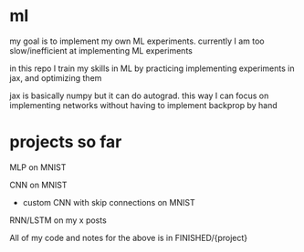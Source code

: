 # ml

my goal is to implement my own ML experiments. currently I am too slow/inefficient at implementing ML experiments

in this repo I train my skills in ML by practicing implementing experiments in jax, and optimizing them

jax is basically numpy but it can do autograd. this way I can focus on implementing networks without having to implement backprop by hand


# projects so far
MLP on MNIST

CNN on MNIST
  - custom CNN with skip connections on MNIST

RNN/LSTM on my x posts


All of my code and notes for the above is in FINISHED/{project}
# 